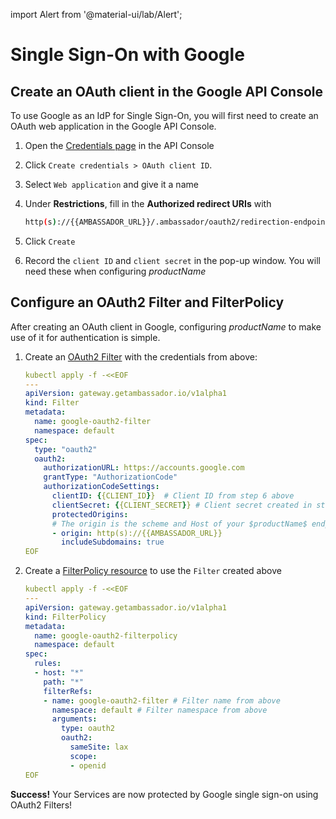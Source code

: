 import Alert from '@material-ui/lab/Alert';

# Single Sign-On with Google

## Create an OAuth client in the Google API Console

To use Google as an IdP for Single Sign-On, you will first need to create
an OAuth web application in the Google API Console.

1. Open the [Credentials page][] in the API Console
2. Click `Create credentials > OAuth client ID`.
3. Select `Web application` and give it a name
4. Under **Restrictions**, fill in the **Authorized redirect URIs** with

   ```bash
   http(s)://{{AMBASSADOR_URL}}/.ambassador/oauth2/redirection-endpoint
   ```

5. Click `Create`
6. Record the `client ID` and `client secret` in the pop-up window. You will need these when configuring $productName$

## Configure an OAuth2 Filter and FilterPolicy

After creating an OAuth client in Google, configuring $productName$ to make use of
it for authentication is simple.

1. Create an [OAuth2 Filter][] with the credentials from above:

   ```yaml
   kubectl apply -f -<<EOF
   ---
   apiVersion: gateway.getambassador.io/v1alpha1
   kind: Filter
   metadata:
     name: google-oauth2-filter
     namespace: default
   spec:
     type: "oauth2"
     oauth2:
       authorizationURL: https://accounts.google.com
       grantType: "AuthorizationCode"
       authorizationCodeSettings:
         clientID: {{CLIENT_ID}}  # Client ID from step 6 above
         clientSecret: {{CLIENT_SECRET}} # Client secret created in step 6 above
         protectedOrigins:
         # The origin is the scheme and Host of your $productName$ endpoint
         - origin: http(s)://{{AMBASSADOR_URL}}
           includeSubdomains: true
   EOF
   ```

2. Create a [FilterPolicy resource][] to use the `Filter` created above

   ```yaml
   kubectl apply -f -<<EOF
   ---
   apiVersion: gateway.getambassador.io/v1alpha1
   kind: FilterPolicy
   metadata:
     name: google-oauth2-filterpolicy
     namespace: default
   spec:
     rules:
     - host: "*"
       path: "*"
       filterRefs:
       - name: google-oauth2-filter # Filter name from above
         namespace: default # Filter namespace from above
         arguments:
           type: oauth2
           oauth2:
             sameSite: lax
             scope:
             - openid
   EOF
   ```

<Alert severity="success">
  <b>Success!</b> Your Services are now protected by Google single sign-on using OAuth2 Filters!
</Alert>

[OAuth2 Filter]: ../../../custom-resources/filter-oauth2
[FilterPolicy resource]: ../../../custom-resources/filterpolicy
[Credentials page]: https://console.developers.google.com/apis/credentials
